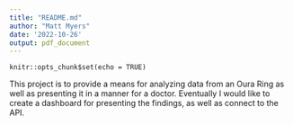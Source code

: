 ```yaml
---
title: "README.md"
author: "Matt Myers"
date: '2022-10-26'
output: pdf_document
---
```


```{r setup, include=FALSE}
knitr::opts_chunk$set(echo = TRUE)
```

This project is to provide a means for analyzing data from an Oura Ring as well 
as presenting it in a manner for a doctor. Eventually I would like to create a
dashboard for presenting the findings, as well as connect to the API.
